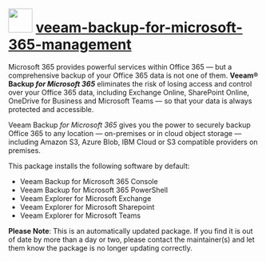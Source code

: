 # <img src="https://cdn.jsdelivr.net/gh/mkevenaar/chocolatey-packages@b27b7e0cbd48b56d7f6ad97a54e213705877715b/icons/veeam-backup-for-microsoft-365-management.png" width="48" height="48"/> [veeam-backup-for-microsoft-365-management](https://community.chocolatey.org/packages/veeam-backup-for-microsoft-365-management)

Microsoft 365 provides powerful services within Office 365 — but a comprehensive backup of your Office 365 data is not one of them. **Veeam® Backup _for Microsoft 365_** eliminates the risk of losing access and control over your Office 365 data, including Exchange Online, SharePoint Online, OneDrive for Business and Microsoft Teams — so that your data is always protected and accessible.

Veeam Backup _for Microsoft 365_ gives you the power to securely backup Office 365 to any location — on-premises or in cloud object storage — including Amazon S3, Azure Blob, IBM Cloud or S3 compatible providers on premises.

This package installs the following software by default:

* Veeam Backup for Microsoft 365 Console
* Veeam Backup for Microsoft 365 PowerShell
* Veeam Explorer for Microsoft Exchange
* Veeam Explorer for Microsoft Sharepoint
* Veeam Explorer for Microsoft Teams

**Please Note**: This is an automatically updated package. If you find it is
out of date by more than a day or two, please contact the maintainer(s) and
let them know the package is no longer updating correctly.
